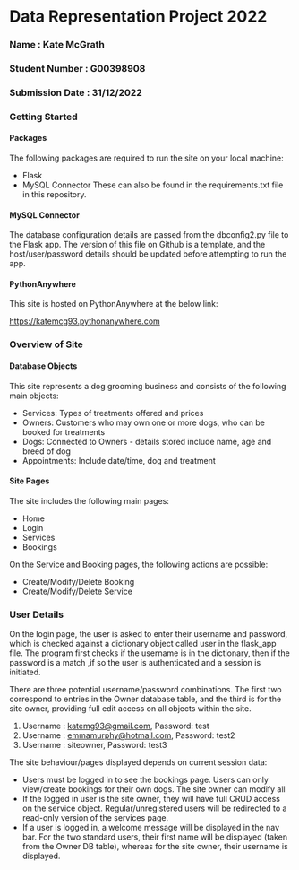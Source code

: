 # Data Representation Project 2022

### Name : Kate McGrath
### Student Number : G00398908
### Submission Date : 31/12/2022

### Getting Started
#### Packages
The following packages are required to run the site on your local machine:
 - Flask
 - MySQL Connector
These can also be found in the requirements.txt file in this repository.

#### MySQL Connector
The database configuration details are passed from the dbconfig2.py file to the Flask app. The version of this file on Github is a template, and the host/user/password details should be updated before attempting to run the app.

#### PythonAnywhere
This site is hosted on PythonAnywhere at the below link:

https://katemcg93.pythonanywhere.com

### Overview of Site
#### Database Objects
 This site represents a dog grooming business and consists of the following main objects: 
  - Services: Types of treatments offered and prices
  - Owners: Customers who may own one or more dogs, who can be booked for treatments
  - Dogs: Connected to Owners - details stored include name, age and breed of dog
  - Appointments: Include date/time, dog and treatment
  
#### Site Pages
  The site includes the following main pages:
  - Home
  - Login
  - Services
  - Bookings
  
  On the Service and Booking pages, the following actions are possible:
  - Create/Modify/Delete Booking
  - Create/Modify/Delete Service
  
  ### User Details
On the login page, the user is asked to enter their username and password, which is checked against a dictionary object called user in the flask_app file. The program first checks if the username is in the dictionary, then if the password is a match ,if so the user is authenticated and a session is initiated.

There are three potential username/password combinations. The first two correspond to entries in the Owner database table, and the third is for the site owner, providing full edit access on all objects within the site.

1. Username : katemg93@gmail.com, Password: test
2. Username : emmamurphy@hotmail.com, Password: test2
3. Username : siteowner, Password: test3

The site behaviour/pages displayed depends on current session data:
  - Users must be logged in to see the bookings page. Users can only view/create bookings for their own dogs. The site owner can modify all 
  - If the logged in user is the site owner, they will have full CRUD access on the service object. Regular/unregistered users will be redirected to a read-only version of the services page.
 - If a user is logged in, a welcome message will be displayed in the nav bar. For the two standard users, their first name will be displayed (taken from the Owner DB table), whereas for the site owner, their username is displayed.
 
 
